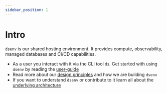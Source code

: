 ```yaml
---
sidebar_position: 1
---
```


# Intro

`dsenv` is our shared hosting environment. It provides compute, observability, managed databases and CI/CD capabilities.

- As a user you interact with it via the CLI tool `ds`. 
Get started with using `dsenv` by reading the [user-guide](/docs/category/user-guide)
- Read more about our [design principles](/docs/category/principles) and how we are building `dsenv`
- If you want to understand `dsenv` or contribute to it learn all about the [underlying architecture](/docs/category/architecture)